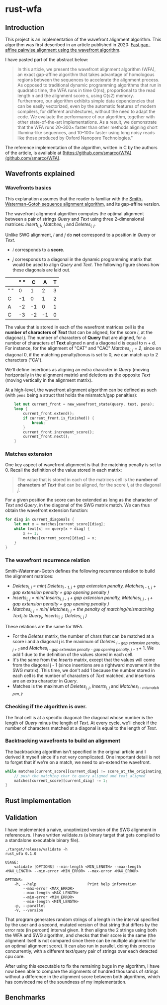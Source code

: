 # rust-wfa

## Introduction
This project is an implementation of the wavefront alignment algorithm. This algorithm was first described in an article published in 2020: [Fast gap-affine pairwise alignment using the wavefront algorithm](https://doi.org/10.1093/bioinformatics/btaa777).

I have pasted part of the abstract below:
>In this article, we present the wavefront alignment algorithm (WFA), an exact gap-affine algorithm that takes advantage of homologous regions between the sequences to accelerate the alignment process. As opposed to traditional dynamic programming algorithms that run in quadratic time, the WFA runs in time O(ns), proportional to the read length n and the alignment score s, using O(s2) memory. Furthermore, our algorithm exhibits simple data dependencies that can be easily vectorized, even by the automatic features of modern compilers, for different architectures, without the need to adapt the code. We evaluate the performance of our algorithm, together with other state-of-the-art implementations. As a result, we demonstrate that the WFA runs 20–300× faster than other methods aligning short Illumina-like sequences, and 10–100× faster using long noisy reads like those produced by Oxford Nanopore Technologies."

The reference implementation of the algorithm, written in C by the authors of the article, is available at [https://github.com/smarco/WFA](github.com/smarco/WFA).

## Wavefronts explained
### Wavefronts basics
This explanation assumes that the reader is familiar with the [Smith-Waterman-Gotoh sequence alignment algorithm,](https://en.wikipedia.org/wiki/Smith%E2%80%93Waterman_algorithm) and its gap-affine version.

The wavefront alignment algorithm computes the optimal alignment between a pair of strings *Query* and *Text* using three 2-dimensional matrices: *Insert<sub>i, j</sub>*, *Matches<sub>i, j</sub>* and *Deletes<sub>i, j</sub>*.

Unlike SWG alignment, *i* and *j* do **not** correspond to a position in *Query* or *Text*.

* *i* corresponds to a **score**.

* *j* corresponds to a diagonal in the dynamic programming matrix that would be used to align *Query* and *Text*. The following figure shows how these diagonals are laid out.

|    | " " | C  | A  | T |
|----|----|----|----|---|
| " " | 0  | 1  | 2  | 3 |
| C  | -1 | 0  | 1  | 2 |
| A  | -2 | -1 | 0  | 1 |
| C  | -3 | -2 | -1 | 0 |

The value that is stored in each of the wavefront matrices cell is the **number of characters of** ***Text*** that can be aligned, for the score *i*, at the diagonal *j*.
The number of characters of **Query** that are aligned, for a number of characters of **Text** aligned n and a diagonal d is equal to n + d. For instance, for the alignment of "CAT" and "CAC" *Matches<sub>i, j</sub> = 2*, since on diagonal 0, if the matching penalty/bonus is set to 0, we can match up to 2 characters ("CA").

We'll define insertions as aligning an extra character in *Query* (moving horizontally in the alignment matrix) and deletions as the opposite *Text* (moving vertically in the alignment matrix).

At a high-level, the wavefront alignment algorithm can be defined as such (with ``pens`` being a struct that holds the mismatch/gap penalties):

```rust
    let mut current_front = new_wavefront_state(query, text, pens);
    loop {
        current_front.extend();
        if current_front.is_finished() {
            break;
        }
        current_front.increment_score();
        current_front.next();
    }
```

### Matches extension
One key aspect of wavefront alignment is that the matching penalty is set to 0.
Recall the definition of the value stored in each matrix: 
> The value that is stored in each of the matrices cell is the **number of characters of** ***Text*** that can be aligned, for the score *i*, at the diagonal *j*.

For a given position the score can be extended as long as the character of *Text* and *Query*, in the diagonal of the SWG matrix match. We can thus obtain the wavefront extension function:
```rust
for diag in current_diagonals {
	let mut x = matches[current_score][diag];
	while text[x] == query[x + diag] {
		x += 1;
		matches[current_score][diag] = x;
	}
}
```


### The wavefront recurrence relation
Smith-Waterman-Gotoh defines the following recurrence relation to build the alignment matrices:

* *Deletes<sub>i, j</sub> = min( Deletes<sub>i - 1, j</sub> + gap extension penalty, Matches<sub>i - 1, j</sub> + gap extension penalty + gap opening penalty )*
* *Inserts<sub>i, j</sub> = min( Inserts<sub>i, j - 1 </sub> + gap extension penalty, Matches<sub>i, j - 1 </sub> + gap extension penalty + gap opening penalty )*
* *Matches<sub>i, j</sub> = min( Matches<sub>i, j</sub> + the penalty of matching/mismatching Text<sub>i</sub> to Query<sub>j</sub>, Inserts<sub>i, j</sub>, Deletes<sub>i, j</sub> )*

These relations are the same for WFA.
* For the *Deletes* matrix, the number of chars that can be matched at a score i and a diagonal j is the maximum of *Deletes<sub> i - gap extension penalty, j + 1 </sub>* and *Matches<sub>i - gap extension penalty - gap opening penalty, j + 1 </sub>* + 1. We add 1 due to the definition of the values stored in each cell.
* It's the same from the *Inserts* matrix, except that the values will come from the diagonal j - 1 (since insertions are a rightward movement in the SWG matrix). This time, we don't add 1 because the number stored in each cell is the number of characters of *Text* matched, and insertions are an extra character in *Query*.
* Matches is the maximum of *Deletes<sub>i, j</sub>*, *Inserts<sub>i, j</sub>* and *Matches<sub>i - mismatch pen, j</sub>*.

### Checking if the algorithm is over.
The final cell is at a specific diagonal: the diagonal whose number is the length of *Query* minus the length of *Text*.
At every cycle, we'll check if the number of characters matched at a diagonal is equal to the length of *Text*.

### Backtracking wavefronts to build an alignment
The backtracking algorithm isn't specified in the original article and I derived it myself since it's not very complicated. One important detail is not to forget that if we're on a match, we need to un-extend the wavefront.

```rust
while matches[current_score][current_diag] != score_at_the_originating_cell {
	// push the matching char to query_aligned and text_aligned
	matches[current_score][current_diag] -= 1;
}
```

## Rust implementation

## Validation
I have implemented a naive, unoptimized version of the SWG alignment in reference.rs.
I have written validate.rs (a binary target that gets compiled to a standalone executable binary file).
```
./target/release/validate -h
rust_wfa 0.1.0

USAGE:
    validate [OPTIONS] --min-length <MIN_LENGTH> --max-length <MAX_LENGTH> --min-error <MIN_ERROR> --max-error <MAX_ERROR>

OPTIONS:
    -h, --help                       Print help information
        --max-error <MAX_ERROR>      
        --max-length <MAX_LENGTH>    
        --min-error <MIN_ERROR>      
        --min-length <MIN_LENGTH>    
    -p, --parallel                   
    -V, --version  
```
That program generates random strings of a length in the interval specified by the user and a second, mutated version of that string that differs by the error rate (in percent) interval given. It then aligns the 2 strings using both the WFA and SWG algorithm, and checks that their score is the same (the alignment itself is not compared since there can be multiple alignment for an optimal alignment score).
It can also run in parallel, doing this process concurrently, with a different text/query pair of strings over each detected cpu core.

After using this executable to fix the remaining bugs in my algorithm, I have now been able to compare the alignments of hundred thousands of strings without a difference in the alignment score between both algorithms, which has convinced me of the soundness of my implementation.

## Benchmarks
